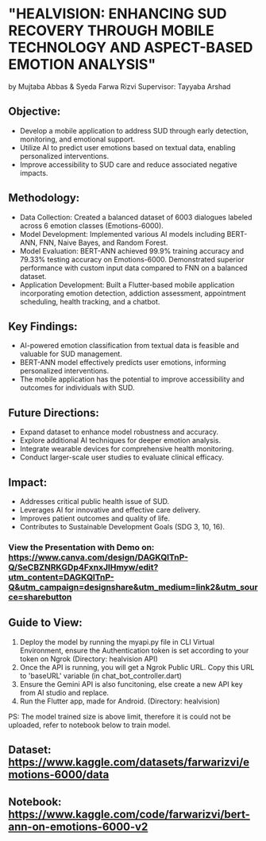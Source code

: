 # "HEALVISION: ENHANCING SUD RECOVERY THROUGH MOBILE TECHNOLOGY AND ASPECT-BASED EMOTION ANALYSIS"
by
Mujtaba Abbas & Syeda Farwa Rizvi
Supervisor: Tayyaba Arshad

## Objective:
- Develop a mobile application to address SUD through early detection, monitoring, and emotional support.
- Utilize AI to predict user emotions based on textual data, enabling personalized interventions.
- Improve accessibility to SUD care and reduce associated negative impacts.

## Methodology:
- Data Collection: Created a balanced dataset of 6003 dialogues labeled across 6 emotion classes (Emotions-6000).
- Model Development: Implemented various AI models including BERT-ANN, FNN, Naive Bayes, and Random Forest.
- Model Evaluation: BERT-ANN achieved 99.9% training accuracy and 79.33% testing accuracy on Emotions-6000. Demonstrated superior performance with custom input data compared to FNN on a balanced dataset.
- Application Development: Built a Flutter-based mobile application incorporating emotion detection, addiction assessment, appointment scheduling, health tracking, and a chatbot.

## Key Findings:
- AI-powered emotion classification from textual data is feasible and valuable for SUD management.
- BERT-ANN model effectively predicts user emotions, informing personalized interventions.
- The mobile application has the potential to improve accessibility and outcomes for individuals with SUD.

## Future Directions:
- Expand dataset to enhance model robustness and accuracy.
- Explore additional AI techniques for deeper emotion analysis.
- Integrate wearable devices for comprehensive health monitoring.
- Conduct larger-scale user studies to evaluate clinical efficacy.

## Impact:
- Addresses critical public health issue of SUD.
- Leverages AI for innovative and effective care delivery.
- Improves patient outcomes and quality of life.
- Contributes to Sustainable Development Goals (SDG 3, 10, 16).

### View the Presentation with Demo on: https://www.canva.com/design/DAGKQlTnP-Q/SeCBZNRKGDp4FxnxJlHmyw/edit?utm_content=DAGKQlTnP-Q&utm_campaign=designshare&utm_medium=link2&utm_source=sharebutton 

## Guide to View:
1. Deploy the model by running the myapi.py file in CLI Virtual Environment, ensure the Authentication token is set according to your token on Ngrok (Directory: healvision API) 
2. Once the API is running, you will get a Ngrok Public URL. Copy this URL to 'baseURL' variable (in chat_bot_controller.dart)
3. Ensure the Gemini API is also funcitoning, else create a new API key from AI studio and replace.
4. Run the Flutter app, made for Android. (Directory: healvision)

PS: The model trained size is above limit, therefore it is could not be uploaded, refer to notebook below to train model.

## Dataset: https://www.kaggle.com/datasets/farwarizvi/emotions-6000/data
## Notebook: https://www.kaggle.com/code/farwarizvi/bert-ann-on-emotions-6000-v2
